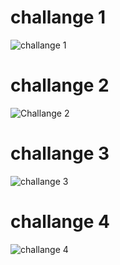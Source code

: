 # challange 1

![challange 1](https://github.com/NaafiulRazzaqW/PraktekPertemuanke3/assets/88121499/7eb78166-8113-4314-8cf6-9f42175188e8)


# challange 2

![Challange 2](https://github.com/NaafiulRazzaqW/PraktekPertemuanke3/assets/88121499/ff79a0c4-e1e5-4044-a58b-1e70441c82a7)

# challange 3

![challange 3](https://github.com/NaafiulRazzaqW/PraktekPertemuanke3/assets/88121499/ef13544c-9adb-4cba-bfa4-613e09cdfe1f)

# challange 4
![challange 4](https://github.com/NaafiulRazzaqW/PraktekPertemuanke3/assets/88121499/101f55dd-1300-4cb6-bb0b-0a6d1db6de6d)


